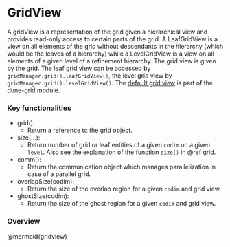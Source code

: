 # GridView

A gridView is a representation of the grid given a hierarchical view and provides read-only access to certain parts of the grid. A LeafGridView is a view on all elements of the grid without descendants in the hierarchy (which would be the leaves of a hierarchy) while a LevelGridView is a view on all elements of a given level of a refinement hierarchy. The grid view is given by the grid. The leaf grid view can be accessed by `gridManager.grid().leafGridView()`, the level grid view by `gridManager.grid().levelGridView()`. The [default grid view](https://gitlab.dune-project.org/core/dune-grid/-/blob/master/dune/grid/common/defaultgridview.hh) is part of the dune-grid module.

### Key functionalities

* grid():
    - Return a reference to the grid object.
* size(...):
    - Return number of grid or leaf entities of a given `codim` on a given `level`. Also see the explanation of the function `size()` in @ref grid.
* comm():
    - Return the communication object which manages parallelization in case of a parallel grid.
* overlapSize(codim):
    - Return the size of the overlap region for a given `codim` and grid view.
* ghostSize(codim):
    - Return the size of the ghost region for a given `codim` and grid view.

### Overview

@mermaid{gridview}
